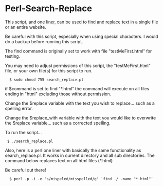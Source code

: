 # Perl-Search-Replace

This script, and one liner, can be used to find and replace text in a single file or an entire website.

Be careful with this script, especially when using special characters. I would do a backup before running this script.

The find command is originally set to work with file "testMeFirst.html" for testing.

You may need to adjust permissions of this script, the "testMeFirst.html" file, or your own file(s) for this script to run.

      $ sudo chmod 755 search_replace.pl

if $command is set to find "*.html" the command will execute on all files ending in "html"  excluding those without permission.

Change the $replace variable with the text you wish to replace... such as a spelling error.

Change the $replace_with variable with the text you would like to overwrite the $replace variable... such as a corrected spelling.

To run the script...
            
     $ ./search_replace.pl

Also, here is a perl one liner with basically the same functionality as search_replace.pl. It works in current directory and all sub directories. The command below replaces text on all html files (*.html) 

Be careful out there!
     
      $ perl -p -i -e 's/mispeled/misspelled/g' `find ./ -name "*.html"`
